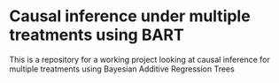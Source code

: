 # Causal inference under multiple treatments using BART

This is a repository for a working project looking at causal inference for multiple treatments using Bayesian Additive Regression Trees
